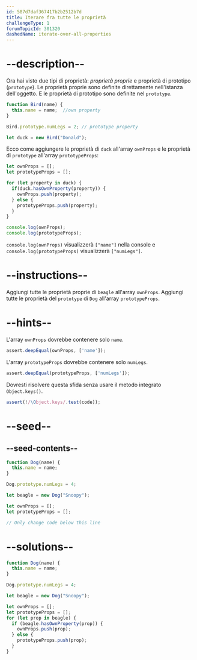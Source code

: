 ```yaml
---
id: 587d7daf367417b2b2512b7d
title: Iterare fra tutte le proprietà
challengeType: 1
forumTopicId: 301320
dashedName: iterate-over-all-properties
---
```


# --description--

Ora hai visto due tipi di proprietà: <dfn>proprietà proprie</dfn> e proprietà di prototipo (`prototype`). Le proprietà proprie sono definite direttamente nell'istanza dell'oggetto. E le proprietà di prototipo sono definite nel `prototype`.

```js
function Bird(name) {
  this.name = name;  //own property
}

Bird.prototype.numLegs = 2; // prototype property

let duck = new Bird("Donald");
```

Ecco come aggiungere le proprietà di `duck` all'array `ownProps` e le proprietà di `prototype` all'array `prototypeProps`:

```js
let ownProps = [];
let prototypeProps = [];

for (let property in duck) {
  if(duck.hasOwnProperty(property)) {
    ownProps.push(property);
  } else {
    prototypeProps.push(property);
  }
}

console.log(ownProps);
console.log(prototypeProps);
```

`console.log(ownProps)` visualizzerà `["name"]` nella console e `console.log(prototypeProps)` visualizzerà `["numLegs"]`.

# --instructions--

Aggiungi tutte le proprietà proprie di `beagle` all'array `ownProps`. Aggiungi tutte le proprietà del `prototype` di `Dog` all'array `prototypeProps`.

# --hints--

L'array `ownProps` dovrebbe contenere solo `name`.

```js
assert.deepEqual(ownProps, ['name']);
```

L'array `prototypeProps` dovrebbe contenere solo `numLegs`.

```js
assert.deepEqual(prototypeProps, ['numLegs']);
```

Dovresti risolvere questa sfida senza usare il metodo integrato `Object.keys()`.

```js
assert(!/\Object.keys/.test(code));
```

# --seed--

## --seed-contents--

```js
function Dog(name) {
  this.name = name;
}

Dog.prototype.numLegs = 4;

let beagle = new Dog("Snoopy");

let ownProps = [];
let prototypeProps = [];

// Only change code below this line
```

# --solutions--

```js
function Dog(name) {
  this.name = name;
}

Dog.prototype.numLegs = 4;

let beagle = new Dog("Snoopy");

let ownProps = [];
let prototypeProps = [];
for (let prop in beagle) {
  if (beagle.hasOwnProperty(prop)) {
    ownProps.push(prop);
  } else {
    prototypeProps.push(prop);
  }
}
```

